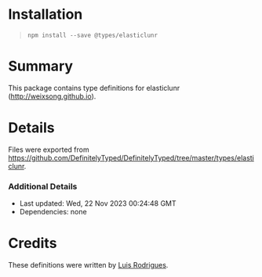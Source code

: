 # Installation
> `npm install --save @types/elasticlunr`

# Summary
This package contains type definitions for elasticlunr (http://weixsong.github.io).

# Details
Files were exported from https://github.com/DefinitelyTyped/DefinitelyTyped/tree/master/types/elasticlunr.

### Additional Details
 * Last updated: Wed, 22 Nov 2023 00:24:48 GMT
 * Dependencies: none

# Credits
These definitions were written by [Luis Rodrigues](https://github.com/goblindegook).
